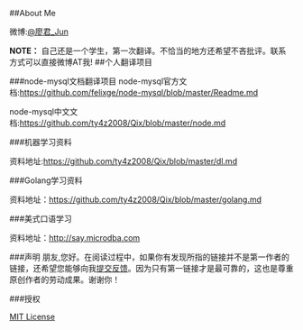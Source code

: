 

##About Me

微博:[@廖君_Jun](http://weibo.com/ty4z2008)

**NOTE：** 自己还是一个学生，第一次翻译。不恰当的地方还希望不吝批评。联系方式可以直接微博AT我!
##个人翻译项目

###node-mysql文档翻译项目
node-mysql官方文档:https://github.com/felixge/node-mysql/blob/master/Readme.md

node-mysql中文文档:https://github.com/ty4z2008/Qix/blob/master/node.md

###机器学习资料

资料地址:https://github.com/ty4z2008/Qix/blob/master/dl.md

###Golang学习资料

资料地址：https://github.com/ty4z2008/Qix/blob/master/golang.md


###美式口语学习

资料地址：http://say.microdba.com

###声明
朋友,您好。在阅读过程中，如果你有发现所指的链接并不是第一作者的链接，还希望您能够向我[提交反馈](https://github.com/ty4z2008/Qix/issues)。因为只有第一链接才是最可靠的，这也是尊重原创作者的劳动成果。谢谢你！

###授权

[MIT License](https://github.com/ty4z2008/Qix/blob/master/License.md)
